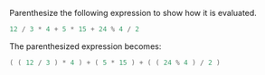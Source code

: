 Parenthesize the following expression to show how it is evaluated.  
```cpp
12 / 3 * 4 + 5 * 15 + 24 % 4 / 2
```
The parenthesized expression becomes:  
```cpp
( ( 12 / 3 ) * 4 ) + ( 5 * 15 ) + ( ( 24 % 4 ) / 2 )
```
